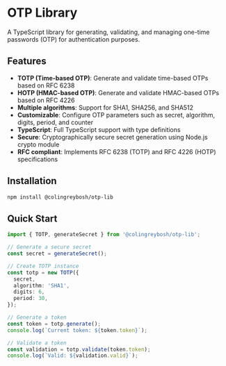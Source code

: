# OTP Library

A TypeScript library for generating, validating, and managing one-time passwords (OTP) for
authentication purposes.

## Features

- **TOTP (Time-based OTP)**: Generate and validate time-based OTPs based on RFC 6238
- **HOTP (HMAC-based OTP)**: Generate and validate HMAC-based OTPs based on RFC 4226
- **Multiple algorithms**: Support for SHA1, SHA256, and SHA512
- **Customizable**: Configure OTP parameters such as secret, algorithm, digits, period, and counter
- **TypeScript**: Full TypeScript support with type definitions
- **Secure**: Cryptographically secure secret generation using Node.js crypto module
- **RFC compliant**: Implements RFC 6238 (TOTP) and RFC 4226 (HOTP) specifications

## Installation

```bash
npm install @colingreybosh/otp-lib
```

## Quick Start

```typescript
import { TOTP, generateSecret } from '@colingreybosh/otp-lib';

// Generate a secure secret
const secret = generateSecret();

// Create TOTP instance
const totp = new TOTP({
  secret,
  algorithm: 'SHA1',
  digits: 6,
  period: 30,
});

// Generate a token
const token = totp.generate();
console.log(`Current token: ${token.token}`);

// Validate a token
const validation = totp.validate(token.token);
console.log(`Valid: ${validation.valid}`);
```
